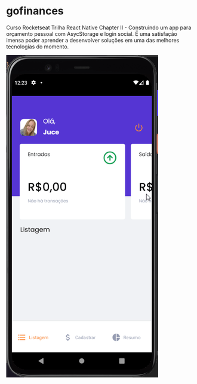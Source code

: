 # gofinances
Curso Rocketseat Trilha React Native Chapter II - Construindo um app para orçamento pessoal com AsycStorage e login social.
Ë uma satisfação imensa poder aprender a desenvolver soluções em uma das melhores tecnologias do momento.

 ![ Alt text align="center" height="48" width="48" ](https://github.com/jucebrasil/gofinances/blob/master/Video-sexta-feira%2C%203%20de%20setembro%20de%202021%201.gif)


